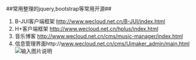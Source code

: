 ##常用整理的jquery,bootstrap等常用开源##

1. B-JUI客户端框架 http://www.wecloud.net.cn/B-JUI/index.html
2. H+客户端框架 http://www.wecloud.net.cn/hplus/index.html
3. 音乐博客 http://www.wecloud.net.cn/cms/music-manager/index.html
4. 信息管理界面http://www.wecloud.net.cn/cms/Uimaker_admin/main.html ![输入图片说明](http://git.oschina.net/uploads/images/2016/0311/163833_e28d8e16_477394.png "在这里输入图片标题")